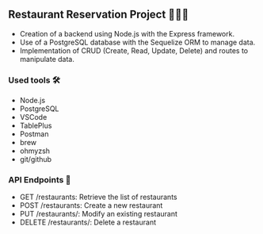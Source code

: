 ## Restaurant Reservation Project 👩🏻‍🍳
- Creation of a backend using Node.js with the Express framework.
- Use of a PostgreSQL database with the Sequelize ORM to manage data.
- Implementation of CRUD (Create, Read, Update, Delete) and routes to manipulate data.
### Used tools 🛠️
- Node.js
- PostgreSQL
- VSCode
- TablePlus
- Postman
- brew
- ohmyzsh
- git/github

### API Endpoints 📲
- GET /restaurants: Retrieve the list of restaurants
- POST /restaurants: Create a new restaurant
- PUT /restaurants/: Modify an existing restaurant
- DELETE /restaurants/: Delete a restaurant